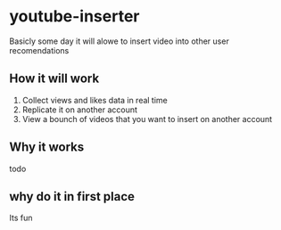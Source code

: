 # youtube-inserter
Basicly some day it will alowe to insert video into other user recomendations
## How it will work
1. Collect views and likes data in real time
2. Replicate it on another account
3. View a bounch of videos that you want to insert on another account
## Why it works
todo
## why do it in first place
Its fun